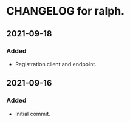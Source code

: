 # CHANGELOG for ralph.

## 2021-09-18
### Added
- Registration client and endpoint.

## 2021-09-16
### Added
- Initial commit.